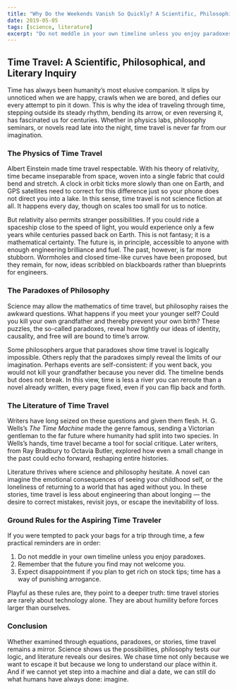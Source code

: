 ```yaml
---
title: "Why Do the Weekends Vanish So Quickly? A Scientific, Philosophical, and Literary Look at Time"
date: 2019-05-05
tags: [science, literature]
excerpt: "Do not meddle in your own timeline unless you enjoy paradoxes."
---
```


## Time Travel: A Scientific, Philosophical, and Literary Inquiry  

Time has always been humanity’s most elusive companion. It slips by unnoticed when we are happy, crawls when we are bored, and defies our every attempt to pin it down. This is why the idea of traveling through time, stepping outside its steady rhythm, bending its arrow, or even reversing it, has fascinated us for centuries. Whether in physics labs, philosophy seminars, or novels read late into the night, time travel is never far from our imagination.  

### The Physics of Time Travel  

Albert Einstein made time travel respectable. With his theory of relativity, time became inseparable from space, woven into a single fabric that could bend and stretch. A clock in orbit ticks more slowly than one on Earth, and GPS satellites need to correct for this difference just so your phone does not direct you into a lake. In this sense, time travel is not science fiction at all. It happens every day, though on scales too small for us to notice.  

But relativity also permits stranger possibilities. If you could ride a spaceship close to the speed of light, you would experience only a few years while centuries passed back on Earth. This is not fantasy; it is a mathematical certainty. The future is, in principle, accessible to anyone with enough engineering brilliance and fuel. The past, however, is far more stubborn. Wormholes and closed time-like curves have been proposed, but they remain, for now, ideas scribbled on blackboards rather than blueprints for engineers.  

### The Paradoxes of Philosophy  

Science may allow the mathematics of time travel, but philosophy raises the awkward questions. What happens if you meet your younger self? Could you kill your own grandfather and thereby prevent your own birth? These puzzles, the so-called paradoxes, reveal how tightly our ideas of identity, causality, and free will are bound to time’s arrow.  

Some philosophers argue that paradoxes show time travel is logically impossible. Others reply that the paradoxes simply reveal the limits of our imagination. Perhaps events are self-consistent: if you went back, you would not kill your grandfather because you never did. The timeline bends but does not break. In this view, time is less a river you can reroute than a novel already written, every page fixed, even if you can flip back and forth.  

### The Literature of Time Travel  

Writers have long seized on these questions and given them flesh. H. G. Wells’s *The Time Machine* made the genre famous, sending a Victorian gentleman to the far future where humanity had split into two species. In Wells’s hands, time travel became a tool for social critique. Later writers, from Ray Bradbury to Octavia Butler, explored how even a small change in the past could echo forward, reshaping entire histories.  

Literature thrives where science and philosophy hesitate. A novel can imagine the emotional consequences of seeing your childhood self, or the loneliness of returning to a world that has aged without you. In these stories, time travel is less about engineering than about longing — the desire to correct mistakes, revisit joys, or escape the inevitability of loss.  

### Ground Rules for the Aspiring Time Traveler  

If you were tempted to pack your bags for a trip through time, a few practical reminders are in order:  

1. Do not meddle in your own timeline unless you enjoy paradoxes.  
2. Remember that the future you find may not welcome you.  
3. Expect disappointment if you plan to get rich on stock tips; time has a way of punishing arrogance.  

Playful as these rules are, they point to a deeper truth: time travel stories are rarely about technology alone. They are about humility before forces larger than ourselves.  

### Conclusion  

Whether examined through equations, paradoxes, or stories, time travel remains a mirror. Science shows us the possibilities, philosophy tests our logic, and literature reveals our desires. We chase time not only because we want to escape it but because we long to understand our place within it. And if we cannot yet step into a machine and dial a date, we can still do what humans have always done: imagine.  
